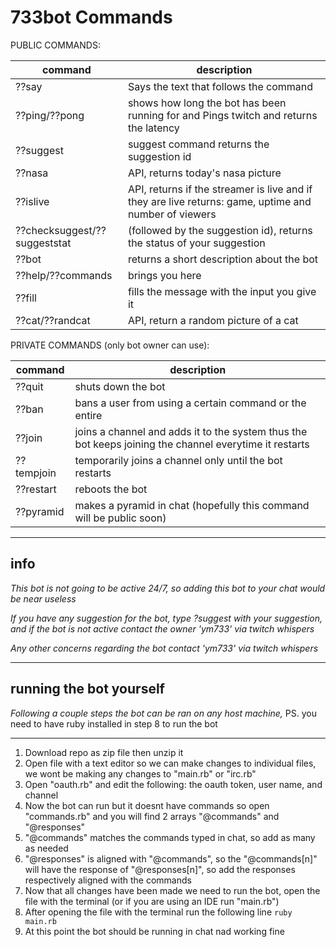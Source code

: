 # 733bot Commands

PUBLIC COMMANDS: 

|command|description|
|-------|-----------|
|??say | Says the text that follows the command |
|??ping/??pong | shows how long the bot has been running for and Pings twitch and returns the latency |
|??suggest | suggest command returns the suggestion id |
|??nasa | API, returns today's nasa picture |
|??islive | API, returns if the streamer is live and if they are live returns: game, uptime and number of viewers |
|??checksuggest/??suggeststat | (followed by the suggestion id), returns the status of your suggestion |
|??bot | returns a short description about the bot |
|??help/??commands | brings you here |
|??fill | fills the message with the input you give it |
|??cat/??randcat | API, return a random picture of a cat |

PRIVATE COMMANDS (only bot owner can use):

|command|description|
|-------|-----------|
|??quit | shuts down the bot |
|??ban | bans a user from using a certain command or the entire |
|??join | joins a channel and adds it to the system thus the bot keeps joining the channel everytime it restarts |
|??tempjoin | temporarily joins a channel only until the bot restarts |
|??restart | reboots the bot |
|??pyramid | makes a pyramid in chat (hopefully this command will be public soon) | 

***
## info

*This bot is not going to be active 24/7, so adding this bot to your chat would be near useless*

*If you have any suggestion for the bot, type ?suggest with your suggestion, and if the bot is not active contact the owner 'ym733' via twitch whispers*

*Any other concerns regarding the bot contact 'ym733' via twitch whispers*

*** 
## running the bot yourself

*Following a couple steps the bot can be ran on any host machine,* PS. you need to have ruby installed in step 8 to run the bot

***
1. Download repo as zip file then unzip it
2. Open file with a text editor so we can make changes to individual files, we wont be making any changes to "main.rb" or "irc.rb"
3. Open "oauth.rb" and edit the following: the oauth token, user name, and channel
4. Now the bot can run but it doesnt have commands so open "commands.rb" and you will find 2 arrays "@commands" and "@responses" 
5. "@commands" matches the commands typed in chat, so add as many as needed
6. "@responses" is aligned with "@commands", so the "@commands[n]" will have the response of "@responses[n]", so add the responses respectively aligned with the commands
7. Now that all changes have been made we need to run the bot, open the file with the terminal (or if you are using an IDE run "main.rb")
8. After opening the file with the terminal run the following line `ruby main.rb`
9. At this point the bot should be running in chat nad working fine
